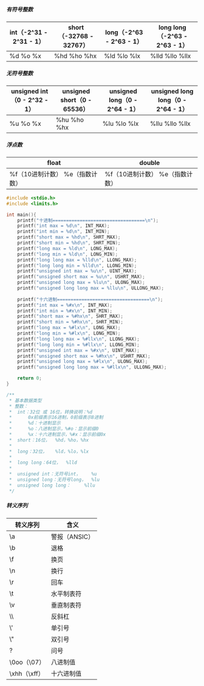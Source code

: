 ##### 有符号整数

| int（-2^31 - 2^31 - 1） | short（-32768 - 32767） | long（-2^63 - 2^63 - 1） | long long（-2^63 - 2^63 - 1） |
| ----------------------- | ----------------------- | ------------------------ | ----------------------------- |
| %d %o %x                | %hd %ho %hx             | %ld %lo %lx              | %lld %llo %llx                |

##### 无符号整数

| unsigned int（0 - 2^32 - 1） | unsigned short（0 - 65536） | unsigned long（0 - 2^64 - 1） | unsigned long long（0 - 2^64 - 1） |
| ---------------------------- | --------------------------- | ----------------------------- | ---------------------------------- |
| %u %o %x                     | %hu %ho %hx                 | %lu %lo %lx                   | %llu %llo %llx                     |

##### 浮点数

| float                           | double                          |
| ------------------------------- | ------------------------------- |
| %f（10进制计数） %e（指数计数） | %f（10进制计数） %e（指数计数） |

```c
#include <stdio.h>
#include <limits.h>

int main(){
    printf("十进制==================================\n");
    printf("int max = %d\n", INT_MAX);
    printf("int min = %d\n", INT_MIN);
    printf("short max = %hd\n", SHRT_MAX);
    printf("short min = %hd\n", SHRT_MIN);
    printf("long max = %ld\n", LONG_MAX);
    printf("long min = %ld\n", LONG_MIN);
    printf("long long max = %lld\n", LLONG_MAX);
    printf("long long min = %lld\n", LLONG_MIN);
    printf("unsigned int max = %u\n", UINT_MAX);
    printf("unsigned short max = %u\n", USHRT_MAX);
    printf("unsigned long max = %lu\n", ULONG_MAX);
    printf("unsigned long long max = %llu\n", ULLONG_MAX);
  
    printf("十六进制==================================\n");
    printf("int max = %#x\n", INT_MAX);
    printf("int min = %#x\n", INT_MIN);
    printf("short max = %#hx\n", SHRT_MAX);
    printf("short min = %#hx\n", SHRT_MIN);
    printf("long max = %#lx\n", LONG_MAX);
    printf("long min = %#lx\n", LONG_MIN);
    printf("long long max = %#llx\n", LLONG_MAX);
    printf("long long min = %#llx\n", LLONG_MIN);
    printf("unsigned int max = %#x\n", UINT_MAX);
    printf("unsigned short max = %#hx\n", USHRT_MAX);
    printf("unsigned long max = %#lx\n", ULONG_MAX);
    printf("unsigned long long max = %#llx\n", ULLONG_MAX);

    return 0;
}

/**
 * 基本数据类型
 * 整数：
 *  int：32位 或 16位，转换说明：%d
 *      0x前缀表示16进制，0前缀表示8进制
 *      %d：十进制显示
 *      %o：八进制显示，%#o：显示前缀0
 *      %x：十六进制显示，%#x：显示前缀0x
 *  short：16位，  %hd，%ho，%hx
 *
 *  long：32位，   %ld，%lo，%lx
 *
 *  long long：64位，  %lld
 *
 *  unsigned int：无符号int，    %u
 *  unsigned long：无符号long，  %lu
 *  unsigned long long：     %llu
 */
```

##### 转义序列

| 转义序列     | 含义          |
| ------------ | ------------- |
| \a           | 警报（ANSIC） |
| \b           | 退格          |
| \f           | 换页          |
| \n           | 换行          |
| \r           | 回车          |
| \t           | 水平制表符    |
| \v           | 垂直制表符    |
| \\\          | 反斜杠        |
| \\'          | 单引号        |
| \\"          | 双引号        |
| \?           | 问号          |
| \0oo（\07）  | 八进制值      |
| \xhh（\xff） | 十六进制值    |

